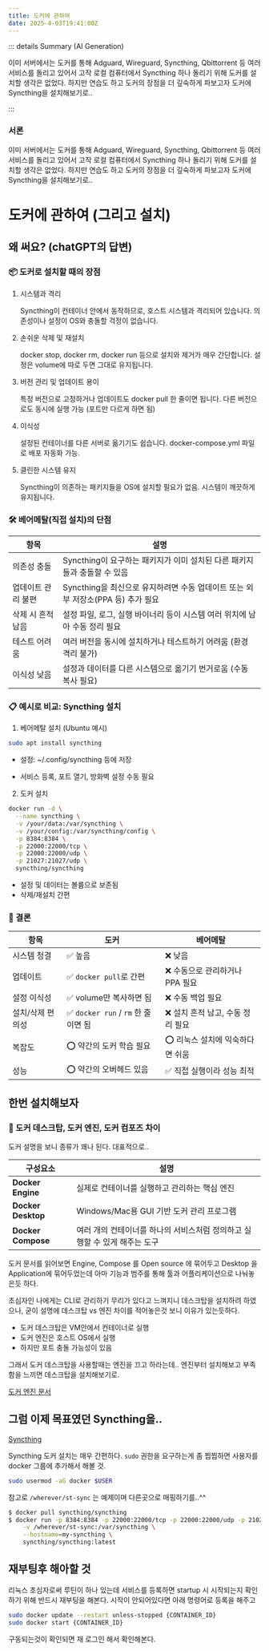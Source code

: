 ```yaml
---
title: 도커에 관하여
date: 2025-4-03T19:41:00Z
---
```

::: details Summary (AI Generation)
<!-- DESC SEP -->
이미 서버에서는 도커를 통해 Adguard, Wireguard, Syncthing, Qbittorrent 등 여러 서비스를 돌리고 있어서 고작 로컬 컴퓨터에서 Syncthing 하나 돌리기 위해 도커를 설치할 생각은 없었다. 하지만 연습도 하고 도커의 장점을 더 깊숙하게 파보고자 도커에 Syncthing을 설치해보기로..

<!-- AI Summerized -->

<!-- DESC SEP -->
:::

### 서론

이미 서버에서는 도커를 통해 Adguard, Wireguard, Syncthing, Qbittorrent 등 여러 서비스를 돌리고 있어서 고작 로컬 컴퓨터에서 Syncthing 하나 돌리기 위해 도커를 설치할 생각은 없었다. 하지만 연습도 하고 도커의 장점을 더 깊숙하게 파보고자 도커에 Syncthing을 설치해보기로..



# 도커에 관하여 (그리고 설치)

## 왜 써요? (chatGPT의 답변)

### 📦 도커로 설치할 때의 장점

1. 시스템과 격리

    Syncthing이 컨테이너 안에서 동작하므로, 호스트 시스템과 격리되어 있습니다.
    의존성이나 설정이 OS와 충돌할 걱정이 없습니다.

2. 손쉬운 삭제 및 재설치

    docker stop, docker rm, docker run 등으로 설치와 제거가 매우 간단합니다.
    설정은 volume에 따로 두면 그대로 유지됩니다.

3. 버전 관리 및 업데이트 용이

    특정 버전으로 고정하거나 업데이트도 docker pull 한 줄이면 됩니다.
    다른 버전으로도 동시에 실행 가능 (포트만 다르게 하면 됨)

4. 이식성

    설정된 컨테이너를 다른 서버로 옮기기도 쉽습니다.
    docker-compose.yml 파일로 배포 자동화 가능.

5. 클린한 시스템 유지

    Syncthing이 의존하는 패키지들을 OS에 설치할 필요가 없음.
    시스템이 깨끗하게 유지됩니다.

### 🛠️ 베어메탈(직접 설치)의 단점

| 항목             | 설명 |
|------------------|------|
| 의존성 충돌       | Syncthing이 요구하는 패키지가 이미 설치된 다른 패키지들과 충돌할 수 있음 |
| 업데이트 관리 불편 | Syncthing을 최신으로 유지하려면 수동 업데이트 또는 외부 저장소(PPA 등) 추가 필요 |
| 삭제 시 흔적 남음 | 설정 파일, 로그, 실행 바이너리 등이 시스템 여러 위치에 남아 수동 정리 필요 |
| 테스트 어려움     | 여러 버전을 동시에 설치하거나 테스트하기 어려움 (환경 격리 불가) |
| 이식성 낮음       | 설정과 데이터를 다른 시스템으로 옮기기 번거로움 (수동 복사 필요) |


### 📋 예시로 비교: Syncthing 설치
1. 베어메탈 설치 (Ubuntu 예시)

```zsh
sudo apt install syncthing
```

- 설정: ~/.config/syncthing 등에 저장

- 서비스 등록, 포트 열기, 방화벽 설정 수동 필요

2. 도커 설치
```zsh
docker run -d \
  --name syncthing \
  -v /your/data:/var/syncthing \
  -v /your/config:/var/syncthing/config \
  -p 8384:8384 \
  -p 22000:22000/tcp \
  -p 22000:22000/udp \
  -p 21027:21027/udp \
  syncthing/syncthing
```

- 설정 및 데이터는 볼륨으로 보존됨
- 삭제/재설치 간편

### 🧾 결론

| 항목             | 도커                              | 베어메탈                            |
|------------------|-----------------------------------|-------------------------------------|
| 시스템 청결       | ✅ 높음                           | ❌ 낮음                             |
| 업데이트          | ✅ `docker pull`로 간편           | ❌ 수동으로 관리하거나 PPA 필요      |
| 설정 이식성       | ✅ volume만 복사하면 됨           | ❌ 수동 백업 필요                   |
| 설치/삭제 편의성 | ✅ `docker run` / `rm` 한 줄이면 됨 | ❌ 설치 흔적 남고, 수동 정리 필요    |
| 복잡도           | ⭕ 약간의 도커 학습 필요          | ⭕ 리눅스 설치에 익숙하다면 쉬움     |
| 성능             | ⭕ 약간의 오버헤드 있음            | ✅ 직접 실행이라 성능 최적    


## 한번 설치해보자

### 🐳 도커 데스크탑, 도커 엔진, 도커 컴포즈 차이

도커 설명을 보니 종류가 꽤나 된다. 대표적으로..

| 구성요소          | 설명 |
|-------------------|------|
| **Docker Engine** | 실제로 컨테이너를 실행하고 관리하는 핵심 엔진  |
| **Docker Desktop** | Windows/Mac용 GUI 기반 도커 관리 프로그램 |
| **Docker Compose** | 여러 개의 컨테이너를 하나의 서비스처럼 정의하고 실행할 수 있게 해주는 도구 |

도커 문서를 읽어보면 Engine, Compose 를 Open source 에 묶어두고 Desktop 을 Application에 묶어두었는데 아마 기능과 범주를 통해 툴과 어플리케이션으로 나눠놓은듯 하다.

초심자인 나에게는 CLI로 관리하기 무리가 있다고 느껴지니 데스크탑을 설치하려 하였으나, 굳이 설명에 데스크탑 vs 엔진 차이를 적어놓은것 보니 이유가 있는듯하다. 

- 도커 데스크탑은 VM안에서 컨테이너로 실행
- 도커 엔진은 호스트 OS에서 실행
- 하지만 포트 충돌 가능성이 있음

그래서 도커 데스크탑을 사용할때는 엔진을 끄고 하라는데.. 엔진부터 설치해보고 부족함을 느끼면 데스크탑을 설치해보기로.


[도커 엔진 문서](https://docs.docker.com/engine/)


## 그럼 이제 목표였던 Syncthing을..

[Syncthing](https://github.com/syncthing/syncthing/blob/main/README-Docker.md)

Syncthing 도커 설치는 매우 간편하다. `sudo` 권한을 요구하는게 좀 찝찝하면 사용자를 docker 그룹에 추가해서 해볼 것.

```zsh
sudo usermod -aG docker $USER

```

참고로 `/wherever/st-sync` 는 예제이며 다른곳으로 매핑하기를..^^

```zsh
$ docker pull syncthing/syncthing
$ docker run -p 8384:8384 -p 22000:22000/tcp -p 22000:22000/udp -p 21027:21027/udp \
    -v /wherever/st-sync:/var/syncthing \
    --hostname=my-syncthing \
    syncthing/syncthing:latest
```

## 재부팅후 해아할 것

리눅스 초심자로써 루틴이 하나 있는데 서비스를 등록하면 startup 시 시작되는지 확인하기 위해  반드시 재부팅을 해본다. 시작이 안되어있다면 아래 명령어로 등록을 해주고

```zsh
sudo docker update --restart unless-stopped {CONTAINER_ID}
sudo docker start {CONTAINER_ID}
```

구동되는것이 확인되면 재 로그인 해서 확인해본다.